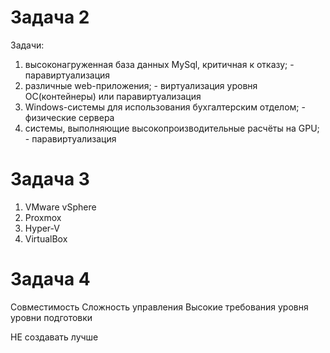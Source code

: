 # Задача 2
Задачи:

1. высоконагруженная база данных MySql, критичная к отказу; - паравиртуализация
2. различные web-приложения; - виртуализация уровня ОС(контейнеры) или паравиртуализация
3. Windows-системы для использования бухгалтерским отделом; - физические сервера
4. системы, выполняющие высокопроизводительные расчёты на GPU; - паравиртуализация

# Задача 3

1. VMware vSphere
2. Proxmox
3. Hyper-V
4. VirtualBox

# Задача 4

Совместимость
Сложность управления
Высокие требования уровня уровни подготовки

НЕ создавать лучше
